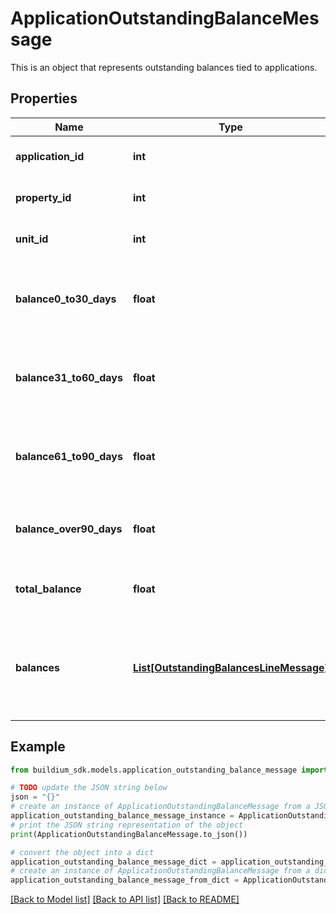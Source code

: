 # ApplicationOutstandingBalanceMessage

This is an object that represents outstanding balances tied to applications.

## Properties

Name | Type | Description | Notes
------------ | ------------- | ------------- | -------------
**application_id** | **int** | Application unique identifier. | [optional] 
**property_id** | **int** | Property unique identifier. | [optional] 
**unit_id** | **int** | Property unit unique identifier. | [optional] 
**balance0_to30_days** | **float** | Outstanding balance due from within the last 30 days. | [optional] 
**balance31_to60_days** | **float** | Outstanding balance due from within 31 to 60 days ago. | [optional] 
**balance61_to90_days** | **float** | Outstanding balance due from within 61 to 90 days ago. | [optional] 
**balance_over90_days** | **float** | Outstanding balance due from over 90 days ago. | [optional] 
**total_balance** | **float** | Total outstanding balance due. | [optional] 
**balances** | [**List[OutstandingBalancesLineMessage]**](OutstandingBalancesLineMessage.md) | Breakdown of outstanding balance due by general ledger account. | [optional] 

## Example

```python
from buildium_sdk.models.application_outstanding_balance_message import ApplicationOutstandingBalanceMessage

# TODO update the JSON string below
json = "{}"
# create an instance of ApplicationOutstandingBalanceMessage from a JSON string
application_outstanding_balance_message_instance = ApplicationOutstandingBalanceMessage.from_json(json)
# print the JSON string representation of the object
print(ApplicationOutstandingBalanceMessage.to_json())

# convert the object into a dict
application_outstanding_balance_message_dict = application_outstanding_balance_message_instance.to_dict()
# create an instance of ApplicationOutstandingBalanceMessage from a dict
application_outstanding_balance_message_from_dict = ApplicationOutstandingBalanceMessage.from_dict(application_outstanding_balance_message_dict)
```
[[Back to Model list]](../README.md#documentation-for-models) [[Back to API list]](../README.md#documentation-for-api-endpoints) [[Back to README]](../README.md)


